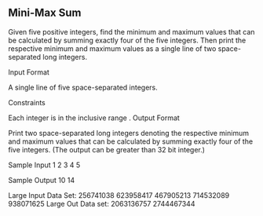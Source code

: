 ## Mini-Max Sum
Given five positive integers, find the minimum and maximum values that can be calculated by summing exactly four of the five integers. Then print the respective minimum and maximum values as a single line of two space-separated long integers.

Input Format

A single line of five space-separated integers.

Constraints

Each integer is in the inclusive range .
Output Format

Print two space-separated long integers denoting the respective minimum and maximum values that can be calculated by summing exactly four of the five integers. (The output can be greater than 32 bit integer.)

Sample Input
1 2 3 4 5

Sample Output
10 14

Large Input Data Set: 
256741038 623958417 467905213 714532089 938071625
Large Out Data set:
2063136757 2744467344
